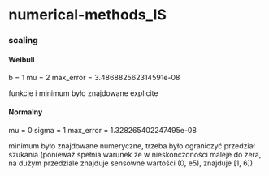 # numerical-methods_IS


### scaling 

#### Weibull

b = 1
mu = 2 
max_error = 3.486882562314591e-08

funkcje i minimum było znajdowane explicite 

#### Normalny

mu = 0
sigma = 1
max_error = 1.328265402247495e-08

minimum było znajdowane numeryczne, trzeba było ograniczyć przedział szukania (ponieważ spełnia warunek że w nieskończoności maleje do zera, na dużym przedziale znajduje sensowne wartości (0, e5), znajduje [1, 6])
